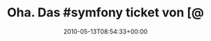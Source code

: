 ---
retweeted: false
source: <a href="http://twitter.com" rel="nofollow">Twitter Web Client</a>
entities:
  hashtags:
  - text: symfony
    indices:
    - '9'
    - '17'
  symbols: []
  user_mentions:
  - name: Felix Gilcher
    screen_name: Xylakant
    indices:
    - '29'
    - '38'
    id_str: '40266143'
    id: '40266143'
  urls: []
display_text_range:
- '0'
- '110'
favorite_count: '0'
id_str: '13903303161'
truncated: false
retweet_count: '0'
id: '13903303161'
created_at: Thu May 13 08:54:33 +0000 2010
favorited: false
full_text: 'Oha. Das #symfony ticket von [@Xylakant](https://twitter.com/Xylakant)
  ist geschlossen worden: http://trac.symfony-project.org/changeset/29417'
lang: de
tags:
- symfony
- pesos:twitter
date: '2010-05-13T08:54:33+00:00'
src: https://twitter.com/bascht/status/13903303161
original_url: https://twitter.com/bascht/status/13903303161
type: twitter_tweet
text: 'Oha. Das #symfony ticket von [@Xylakant](https://twitter.com/Xylakant) ist
  geschlossen worden: http://trac.symfony-project.org/changeset/29417'
title: 'Oha. Das #symfony ticket von [@'

---